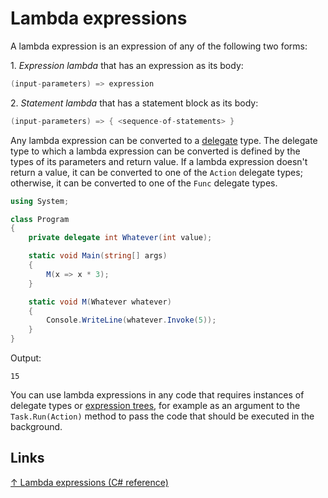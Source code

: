 # Lambda expressions

A lambda expression is an expression of any of the following two forms:

1\. _Expression lambda_ that has an expression as its body:

```csharp
(input-parameters) => expression
```

2\. _Statement lambda_ that has a statement block as its body:

```csharp
(input-parameters) => { <sequence-of-statements> }
```

Any lambda expression can be converted to a [delegate](../api/system/delegate/delegate.md) type. The delegate type to which a lambda expression can be converted is defined by the types of its parameters and return value. If a lambda expression doesn't return a value, it can be converted to one of the `Action` delegate types; otherwise, it can be converted to one of the `Func` delegate types.

```csharp
using System;

class Program
{
    private delegate int Whatever(int value);

    static void Main(string[] args)
    {
        M(x => x * 3);
    }

    static void M(Whatever whatever)
    {
        Console.WriteLine(whatever.Invoke(5));
    }
}
```

Output:

```output
15
```

You can use lambda expressions in any code that requires instances of delegate types or [expression trees](../api/system/linq/expression%20tree.md), for example as an argument to the `Task.Run(Action)` method to pass the code that should be executed in the background.

## Links

[↑ Lambda expressions (C# reference)](https://docs.microsoft.com/en-us/dotnet/csharp/language-reference/operators/lambda-expressions)
